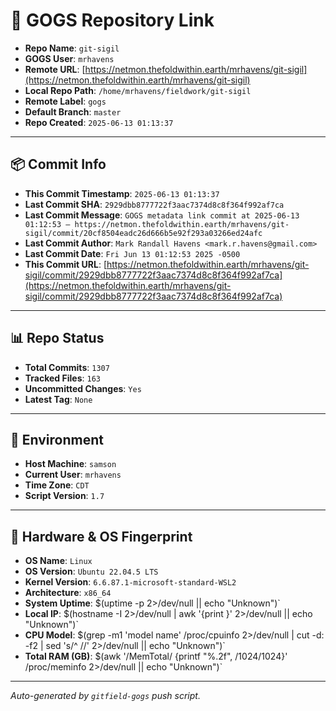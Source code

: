 # 🔗 GOGS Repository Link

- **Repo Name**: `git-sigil`
- **GOGS User**: `mrhavens`
- **Remote URL**: [https://netmon.thefoldwithin.earth/mrhavens/git-sigil](https://netmon.thefoldwithin.earth/mrhavens/git-sigil)
- **Local Repo Path**: `/home/mrhavens/fieldwork/git-sigil`
- **Remote Label**: `gogs`
- **Default Branch**: `master`
- **Repo Created**: `2025-06-13 01:13:37`

---

## 📦 Commit Info

- **This Commit Timestamp**: `2025-06-13 01:13:37`
- **Last Commit SHA**: `2929dbb8777722f3aac7374d8c8f364f992af7ca`
- **Last Commit Message**: `GOGS metadata link commit at 2025-06-13 01:12:53 — https://netmon.thefoldwithin.earth/mrhavens/git-sigil/commit/20cf8504eadc26d666b5e92f293a03266ed24afc`
- **Last Commit Author**: `Mark Randall Havens <mark.r.havens@gmail.com>`
- **Last Commit Date**: `Fri Jun 13 01:12:53 2025 -0500`
- **This Commit URL**: [https://netmon.thefoldwithin.earth/mrhavens/git-sigil/commit/2929dbb8777722f3aac7374d8c8f364f992af7ca](https://netmon.thefoldwithin.earth/mrhavens/git-sigil/commit/2929dbb8777722f3aac7374d8c8f364f992af7ca)

---

## 📊 Repo Status

- **Total Commits**: `1307`
- **Tracked Files**: `163`
- **Uncommitted Changes**: `Yes`
- **Latest Tag**: `None`

---

## 🧭 Environment

- **Host Machine**: `samson`
- **Current User**: `mrhavens`
- **Time Zone**: `CDT`
- **Script Version**: `1.7`

---

## 🧬 Hardware & OS Fingerprint

- **OS Name**: `Linux`
- **OS Version**: `Ubuntu 22.04.5 LTS`
- **Kernel Version**: `6.6.87.1-microsoft-standard-WSL2`
- **Architecture**: `x86_64`
- **System Uptime**: $(uptime -p 2>/dev/null || echo "Unknown")`
- **Local IP**: $(hostname -I 2>/dev/null | awk '{print }' 2>/dev/null || echo "Unknown")`
- **CPU Model**: $(grep -m1 'model name' /proc/cpuinfo 2>/dev/null | cut -d: -f2 | sed 's/^ //' 2>/dev/null || echo "Unknown")`
- **Total RAM (GB)**: $(awk '/MemTotal/ {printf "%.2f", /1024/1024}' /proc/meminfo 2>/dev/null || echo "Unknown")`

---

_Auto-generated by `gitfield-gogs` push script._
